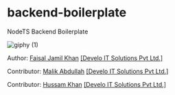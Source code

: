 # backend-boilerplate

NodeTS Backend Boilerplate

![giphy (1)](https://user-images.githubusercontent.com/26728753/154282029-586106e2-5b93-49a6-b4b6-945e57c608aa.gif)

Author: [Faisal Jamil Khan](https://github.com/FaisalJamilOfficial) [[Develo IT Solutions Pvt Ltd.]](https://github.com/DeveloITSolutions)

Contributor: [Malik Abdullah](https://github.com/abdullah2011-gif) [[Develo IT Solutions Pvt Ltd.]](https://github.com/DeveloITSolutions)

Contributor: [Hussam Khan](https://github.com/hussamk98) [[Develo IT Solutions Pvt Ltd.]](https://github.com/DeveloITSolutions)
